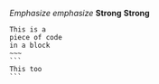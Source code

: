 *Emphasize* _emphasize_
**Strong** __Strong__

~~~~
This is a
piece of code
in a block
~~~
```
This too
```
